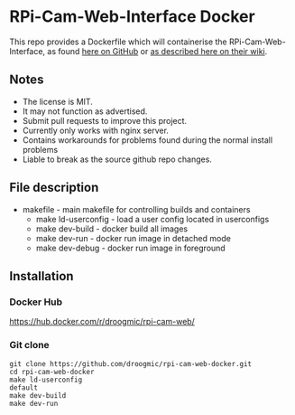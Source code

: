 # RPi-Cam-Web-Interface Docker

This repo provides a Dockerfile which will containerise the RPi-Cam-Web-Interface, as found [here on GitHub](https://github.com/silvanmelchior/RPi_Cam_Web_Interface) or [as described here on their wiki](http://elinux.org/RPi-Cam-Web-Interface).

## Notes
+ The license is MIT.
+ It may not function as advertised.
+ Submit pull requests to improve this project.
+ Currently only works with nginx server.
+ Contains workarounds for problems found during the normal install problems
+ Liable to break as the source github repo changes.

## File description
+ makefile - main makefile for controlling builds and containers
  + make ld-userconfig - load a user config located in userconfigs
  + make dev-build - docker build all images
  + make dev-run - docker run image in detached mode
  + make dev-debug - docker run image in foreground

## Installation

### Docker Hub
https://hub.docker.com/r/droogmic/rpi-cam-web/

### Git clone
```
git clone https://github.com/droogmic/rpi-cam-web-docker.git
cd rpi-cam-web-docker
make ld-userconfig
default
make dev-build
make dev-run
```
